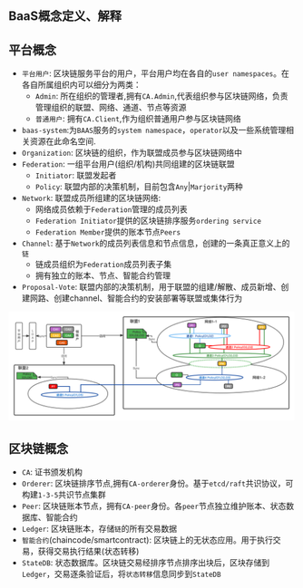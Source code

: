 ## BaaS概念定义、解释

## 平台概念
- `平台用户`: 区块链服务平台的用户，平台用户均在各自的`user namespaces`。在各自所属组织内可以细分为两类：
    - `Admin`: 所在组织的管理者,拥有`CA.Admin`,代表组织参与区块链网络，负责管理组织的联盟、网络、通道、节点等资源
    - `普通用户`: 拥有`CA.Client`,作为组织普通用户参与区块链网络
- `baas-system`:为`BAAS`服务的`system namespace`，`operator`以及一些系统管理相关资源在此命名空间.
- `Organization`: 区块链的组织，作为联盟成员参与区块链网络中
- `Federation`: 一组平台用户(组织/机构)共同组建的区块链联盟
    - `Initiator`: 联盟发起者
    - `Policy`: 联盟内部的决策机制，目前包含`Any`|`Marjority`两种
- `Network`: 联盟成员所组建的区块链网络: 
    - 网络成员依赖于`Federation`管理的成员列表
    - `Federation Initiator`提供的区块链排序服务`ordering service`
    - `Federation Member`提供的账本节点`Peers`
- `Channel`: 基于`Network`的成员列表信息和节点信息，创建的一条真正意义上的`链`
    - 链成员组织为`Federation`成员列表子集
    - 拥有独立的账本、节点、智能合约管理
- `Proposal-Vote`: 联盟内部的决策机制，用于联盟的组建/解散、成员新增、创建网路、创建channel、智能合约的安装部署等联盟或集体行为
    
![联盟-网络-通道](./images/concepts_clarification.png)

## 区块链概念
- `CA`: 证书颁发机构
- `Orderer`: 区块链排序节点,拥有`CA-orderer`身份。基于`etcd/raft`共识协议，可构建`1-3-5`共识节点集群
- `Peer`: 区块链账本节点，拥有`CA-peer`身份。各`peer`节点独立维护账本、状态数据库、智能合约
- `Ledger`: 区块链账本，存储`链`的所有交易数据
- `智能合约`(chaincode/smartcontract):  区块链上的无状态应用。用于执行交易，获得交易执行结果(状态转移)
- `StateDB`: 状态数据库。区块链交易经排序节点排序出块后，区块存储到`Ledger`，交易逐条验证后，将`状态转移`信息同步到`StateDB`

